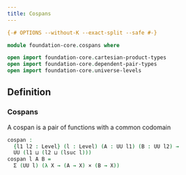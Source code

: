 ```yaml
---
title: Cospans
---
```


```agda
{-# OPTIONS --without-K --exact-split --safe #-}

module foundation-core.cospans where

open import foundation-core.cartesian-product-types
open import foundation-core.dependent-pair-types
open import foundation-core.universe-levels
```

## Definition

### Cospans

A cospan is a pair of functions with a common codomain

```agda
cospan :
  {l1 l2 : Level} (l : Level) (A : UU l1) (B : UU l2) →
  UU (l1 ⊔ (l2 ⊔ (lsuc l)))
cospan l A B =
  Σ (UU l) (λ X → (A → X) × (B → X))
```
